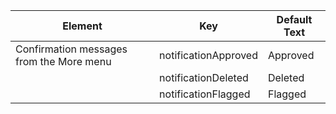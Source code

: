 ---
---

| Element |Key |Default Text |
|---|---|---|
| Confirmation messages from the More menu |notificationApproved |Approved |
|  |notificationDeleted |Deleted |
|  |notificationFlagged |Flagged |
